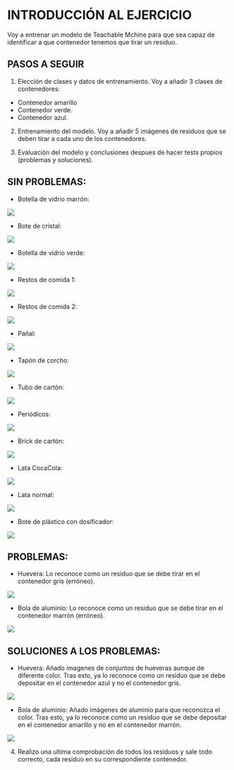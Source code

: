 # INTRODUCCIÓN AL EJERCICIO

Voy a entrenar un modelo de Teachable Mchine para que sea capaz de identificar a que contenedor tenemos que tirar un residuo.

## PASOS A SEGUIR

1. Elección de clases y datos de entrenamiento.
Voy a añadir 3 clases de contenedores:
 * Contenedor amarillo
 * Contenedor verde.
 * Contenedor azul.
 
2. Entrenamiento del modelo.
Voy a añadir 5 imágenes de residuos que se deben tirar a cada uno de los contenedores.

3. Evaluación del modelo y conclusiones despues de hacer tests propios (problemas y soluciones).

## SIN PROBLEMAS:
* Botella de vidrio marrón:

![](https://github.com/neusmartinez/IA-docs/blob/main/BOTELLA%20VIDRIO%20MARRO%CC%81N.png)

* Bote de cristal:

![](https://github.com/neusmartinez/IA-docs/blob/main/BOTE%20DE%20CRISTAL.png)

* Botella de vidrio verde:

![](https://github.com/neusmartinez/IA-docs/blob/main/BOTELLA%20VERDE.png)

* Restos de comida 1:

![](https://github.com/neusmartinez/IA-docs/blob/main/RESTOS%201.png)

* Restos de comida 2:

![](https://github.com/neusmartinez/IA-docs/blob/main/RESTOS%202.png)

* Pañal:

![](https://github.com/neusmartinez/IA-docs/blob/main/PAN%CC%83AL.png)


* Tapón de corcho:

![](https://github.com/neusmartinez/IA-docs/blob/main/TAPO%CC%81N%20DE%20CORCHO.png)

* Tubo de cartón:

![](https://github.com/neusmartinez/IA-docs/blob/main/ROLLO%20DE%20CARTO%CC%81N.png)

* Periódicos: 

![](https://github.com/neusmartinez/IA-docs/blob/main/PERIO%CC%81DICOS.png)

* Brick de cartón:

![](https://github.com/neusmartinez/IA-docs/blob/main/BRICK.png)

* Lata CocaCola:

![](https://github.com/neusmartinez/IA-docs/blob/main/LATA%20%20COCACOLA.png)

* Lata normal:

![](https://github.com/neusmartinez/IA-docs/blob/main/LATA%20NORMAL.png)

* Bote de plástico con dosificador:

![](https://github.com/neusmartinez/IA-docs/blob/main/CHUFCHUF.png)

## PROBLEMAS:
* Huevera: Lo reconoce como un residuo que se debe tirar en el contenedor gris (erróneo).

![](https://github.com/neusmartinez/IA-docs/blob/main/PROBLEMA%20HUEVERA.png)

* Bola de aluminio: Lo reconoce como un residuo que se debe tirar en el contenedor marrón (erróneo).

![](https://github.com/neusmartinez/IA-docs/blob/main/PROBLEMA%20BOLA%20ALUMINIO.png)

## SOLUCIONES A LOS PROBLEMAS:
* Huevera: Añado imagenes de conjuntos de hueveras aunque de diferente color. Tras esto, ya lo reconoce como un residuo que se debe depositar en el contenedor azul y no el contenedor gris.

![](https://github.com/neusmartinez/IA-docs/blob/main/SOLUCIO%CC%81N%20HUEVERA.png)

* Bola de aluminio: Añado imágenes de aluminio para que reconozca el color. Tras esto, ya lo reconoce como un residuo que se debe depositar en el contenedor amarillo y no en el contenedor marrón.

![](https://github.com/neusmartinez/IA-docs/blob/main/SOLUCIO%CC%81N%20BOLA%20ALUMINIO.png)

4. Realizo una ultima comprobación de todos los residuos y sale todo correcto, cada residuo en su correspondiente contenedor.
